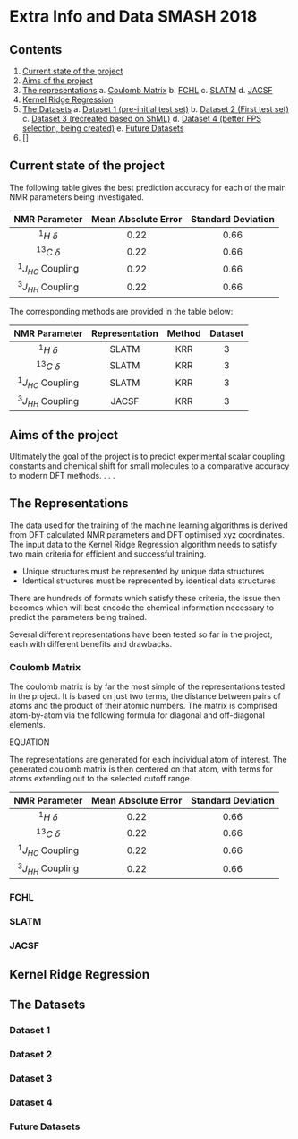 # Extra Info and Data SMASH 2018

## Contents
 1. [Current state of the project](#current-state-of-the-project)
 2. [Aims of the project](#aims-of-the-project) 
 3. [The representations](#the-representations)
 a. [Coulomb Matrix](#coulomb-matrix)
 b. [FCHL](#fchl)
	 c. [SLATM](#slatm) 
	 d. [JACSF](#jacsf)
 5. [Kernel Ridge Regression](#kernel-ridge-regression)
 6. [The Datasets](#the-datasets)
	 a. [Dataset 1 (pre-initial test set)](#dataset-1)
	 b. [Dataset 2 (First test set)](#dataset-2)
	 c. [Dataset 3 (recreated based on ShML)](#dataset-3)
	 d. [Dataset 4 (better FPS selection, being created)](#dataset-4)
	 e. [Future Datasets](#future-datasets)
 7. []

## Current state of the project
The following table gives the best prediction accuracy for each of the main NMR parameters being investigated.

| NMR Parameter | Mean Absolute Error | Standard Deviation |
|:----:|:----:|:----:|
| $^1H$ $\delta$ | 0.22 | 0.66 |
| $^{13}C$ $\delta$ | 0.22 | 0.66 |
| $^1J_{HC}$ Coupling | 0.22 | 0.66 |
| $^3J_{HH}$ Coupling | 0.22 | 0.66 |

The corresponding methods are provided in the table below:

| NMR Parameter | Representation | Method | Dataset | 
|:----:|:----:|:----:|:---:|
| $^1H$ $\delta$ | SLATM | KRR | 3 |
| $^{13}C$ $\delta$ | SLATM | KRR | 3 |
| $^1J_{HC}$ Coupling | SLATM | KRR | 3 |
| $^3J_{HH}$ Coupling | JACSF | KRR | 3 |

## Aims of the project
Ultimately the goal of the project is to predict experimental scalar coupling constants and chemical shift for small molecules to a comparative accuracy to modern DFT methods. . . .

## The Representations
The data used for the training of the machine learning algorithms is derived from DFT calculated NMR parameters and DFT optimised xyz coordinates. The input data to the Kernel Ridge Regression algorithm needs to satisfy two main criteria for efficient and successful training. 

 - Unique structures must be represented by unique data structures
 - Identical structures must be represented by identical data structures
 
There are hundreds of formats which satisfy these criteria, the issue then becomes which will best encode the chemical information necessary to predict the parameters being trained.

Several different representations have been tested so far in the project, each with different benefits and drawbacks.

### Coulomb Matrix
The coulomb matrix is by far the most simple of the representations tested in the project. It is based on just two terms, the distance between pairs of atoms and the product of their atomic numbers. The matrix is comprised atom-by-atom via the following formula for diagonal and off-diagonal elements. 

EQUATION

The representations are generated for each individual atom of interest. The generated coulomb matrix is then centered on that atom, with terms for atoms extending out to the selected cutoff range.

| NMR Parameter | Mean Absolute Error | Standard Deviation |
|:----:|:----:|:----:|
| $^1H$ $\delta$ | 0.22 | 0.66 |
| $^{13}C$ $\delta$ | 0.22 | 0.66 |
| $^1J_{HC}$ Coupling | 0.22 | 0.66 |
| $^3J_{HH}$ Coupling | 0.22 | 0.66 |

### FCHL

### SLATM

### JACSF

## Kernel Ridge Regression

## The Datasets

### Dataset 1

### Dataset 2

### Dataset 3

### Dataset 4

### Future Datasets
<!--stackedit_data:
eyJoaXN0b3J5IjpbNjE3OTA2ODExLDU4NjgxNzU0LC0yMDI1Nz
EwNTI0LC0xMDM3MzIzNTc4LC04MTgzMzI4MzMsLTE4MTYzMTA4
OSwtNDU0MTgwMjQzLC04MzE2OTcxOTEsLTE0MDYzMzcxMjksLT
QzOTI3MDAzMCwtMTcwNzkwODI1NSwtMTA4NjkwMjE0M119
-->